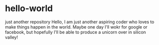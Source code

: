 # hello-world
just another repository
Hello, I am just another aspiring coder who loves to make things happen in the world. Maybe one day I'll wokr for google or facebook, but hopefully I'll be able to produce a unicorn over in silicon valley!
